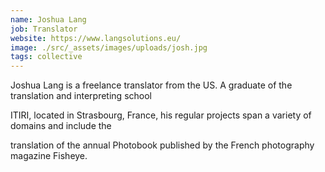 ```yaml
---
name: Joshua Lang
job: Translator
website: https://www.langsolutions.eu/
image: ./src/_assets/images/uploads/josh.jpg
tags: collective
---
```

Joshua Lang is a freelance translator from the US. A graduate of the translation and interpreting school

ITIRI, located in Strasbourg, France, his regular projects span a variety of domains and include the

translation of the annual Photobook published by the French photography magazine Fisheye.